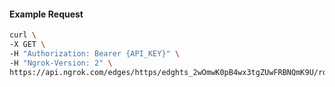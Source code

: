<!-- Code generated for API Clients. DO NOT EDIT. -->

#### Example Request

```bash
curl \
-X GET \
-H "Authorization: Bearer {API_KEY}" \
-H "Ngrok-Version: 2" \
https://api.ngrok.com/edges/https/edghts_2wOmwK0pB4wx3tgZUwFRBNQmK9U/routes/edghtsrt_2wOmwNonrkusFMk3JmgXaOdr2GH/compression
```
